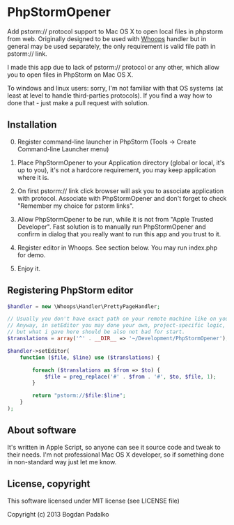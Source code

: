 PhpStormOpener
===============

Add pstorm:// protocol support to Mac OS X to open local files in phpstorm from web. Originally designed to be used with
[Whoops](https://github.com/filp/whoops) handler but in general may be used separately, the only requirement is valid file path in pstorm:// link.

I made this app due to lack of pstorm:// protocol or any other, which allow you to open files in PhpStorm on Mac OS X.

To windows and linux users: sorry, I'm not familiar with that OS systems (at least at level to handle third-parties
protocols). If you find a way how to done that - just make a pull request with solution.

## Installation

0. Register command-line launcher in PhpStorm (Tools -> Create Command-line Launcher menu)

1. Place PhpStormOpener to your Application directory (global or local, it's up to you), it's not a hardcore requirement,
you may keep application where it is.

2. On first pstorm:// link click browser will ask you to associate application with protocol.
Associate with PhpStormOpener and don't forget to check "Remember my choice for pstorm links".

3. Allow PhpStormOpener to be run, while it is not from "Apple Trusted Developer". Fast solution is to manually run
PhpStormOpener and confirm in dialog that you really want to run this app and you trust to it.

4. Register editor in Whoops. See section below. You may run index.php for demo.

5. Enjoy it.

## Registering PhpStorm editor

```php
$handler = new \Whoops\Handler\PrettyPageHandler;

// Usually you don't have exact path on your remote machine like on your local.
// Anyway, in setEditor you may done your own, project-specific logic,
// but what i gave here should be also not bad for start.
$translations = array('^' . __DIR__ => '~/Development/PhpStormOpener');

$handler->setEditor(
    function ($file, $line) use ($translations) {

        foreach ($translations as $from => $to) {
            $file = preg_replace('#' . $from . '#', $to, $file, 1);
        }

        return "pstorm://$file:$line";
    }
);
```

## About software

It's written in Apple Script, so anyone can see it source code and tweak to their needs. I'm not professional Mac OS X
developer, so if something done in non-standard way just let me know.

## License, copyright

This software licensed under MIT license (see LICENSE file)

Copyright (c) 2013 Bogdan Padalko
